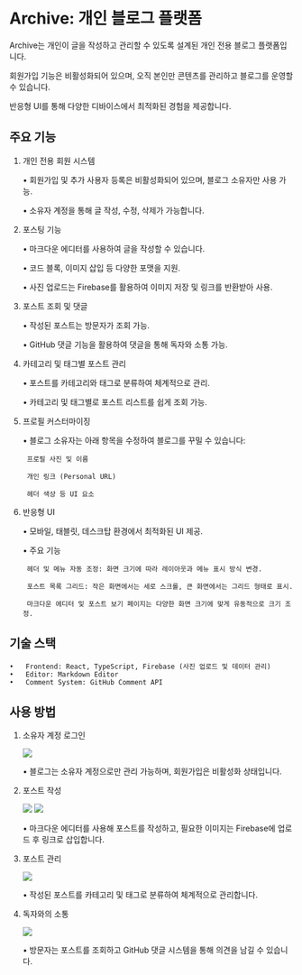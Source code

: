 # Archive: 개인 블로그 플랫폼

Archive는 개인이 글을 작성하고 관리할 수 있도록 설계된 개인 전용 블로그 플랫폼입니다.

회원가입 기능은 비활성화되어 있으며, 오직 본인만 콘텐츠를 관리하고 블로그를 운영할 수 있습니다.

반응형 UI를 통해 다양한 디바이스에서 최적화된 경험을 제공합니다.

## 주요 기능

1.  개인 전용 회원 시스템

    • 회원가입 및 추가 사용자 등록은 비활성화되어 있으며, 블로그 소유자만 사용 가능.

    • 소유자 계정을 통해 글 작성, 수정, 삭제가 가능합니다.

2.  포스팅 기능

    • 마크다운 에디터를 사용하여 글을 작성할 수 있습니다.

    • 코드 블록, 이미지 삽입 등 다양한 포맷을 지원.

    • 사진 업로드는 Firebase를 활용하여 이미지 저장 및 링크를 반환받아 사용.

3.  포스트 조회 및 댓글

    • 작성된 포스트는 방문자가 조회 가능.

    • GitHub 댓글 기능을 활용하여 댓글을 통해 독자와 소통 가능.

4.  카테고리 및 태그별 포스트 관리

    • 포스트를 카테고리와 태그로 분류하여 체계적으로 관리.

    • 카테고리 및 태그별로 포스트 리스트를 쉽게 조회 가능.

5.  프로필 커스터마이징

    • 블로그 소유자는 아래 항목을 수정하여 블로그를 꾸밀 수 있습니다:

         프로필 사진 및 이름

         개인 링크 (Personal URL)

         헤더 색상 등 UI 요소

6.  반응형 UI

    • 모바일, 태블릿, 데스크탑 환경에서 최적화된 UI 제공.

    • 주요 기능

         헤더 및 메뉴 자동 조정: 화면 크기에 따라 레이아웃과 메뉴 표시 방식 변경.

         포스트 목록 그리드: 작은 화면에서는 세로 스크롤, 큰 화면에서는 그리드 형태로 표시.

         마크다운 에디터 및 포스트 보기 페이지는 다양한 화면 크기에 맞게 유동적으로 크기 조정.

## 기술 스택

    •	Frontend: React, TypeScript, Firebase (사진 업로드 및 데이터 관리)
    •	Editor: Markdown Editor
    •	Comment System: GitHub Comment API

## 사용 방법

1. 소유자 계정 로그인

    <img src="https://firebasestorage.googleapis.com/v0/b/portfolio-74c3d.appspot.com/o/archive-main.png?alt=media&token=804b5128-c55a-4950-a7be-fabbdc3da784">

   • 블로그는 소유자 계정으로만 관리 가능하며, 회원가입은 비활성화 상태입니다.

2. 포스트 작성

    <img src="https://firebasestorage.googleapis.com/v0/b/portfolio-74c3d.appspot.com/o/archive-posting.png?alt=media&token=532db54b-a943-488f-b4aa-f09c05e3e240">

    <img src="https://firebasestorage.googleapis.com/v0/b/portfolio-74c3d.appspot.com/o/archive-post.png?alt=media&token=3270da1b-1212-40c1-ae32-ac29530fbd85">

   • 마크다운 에디터를 사용해 포스트를 작성하고, 필요한 이미지는 Firebase에 업로드 후 링크로 삽입합니다.

3. 포스트 관리

    <img src="https://firebasestorage.googleapis.com/v0/b/portfolio-74c3d.appspot.com/o/archive-postlist.png?alt=media&token=229bf010-7d5b-4482-879a-44118192218c">

   • 작성된 포스트를 카테고리 및 태그로 분류하여 체계적으로 관리합니다.

4. 독자와의 소통

    <img src="https://firebasestorage.googleapis.com/v0/b/portfolio-74c3d.appspot.com/o/archive-comment.png?alt=media&token=ea4bf6d2-82c8-4192-9aa0-ae41bb8af9d7">

   • 방문자는 포스트를 조회하고 GitHub 댓글 시스템을 통해 의견을 남길 수 있습니다.
